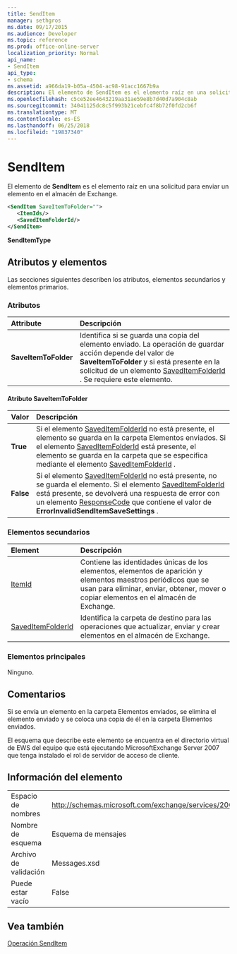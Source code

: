 ```yaml
---
title: SendItem
manager: sethgros
ms.date: 09/17/2015
ms.audience: Developer
ms.topic: reference
ms.prod: office-online-server
localization_priority: Normal
api_name:
- SendItem
api_type:
- schema
ms.assetid: a966da19-b05a-4504-ac98-91acc1667b9a
description: El elemento de SendItem es el elemento raíz en una solicitud para enviar un elemento en el almacén de Exchange.
ms.openlocfilehash: c5ce52ee4643219aa31ae59e8b7d40d7a904c8ab
ms.sourcegitcommit: 34041125dc8c5f993b21cebfc4f8b72f0fd2cb6f
ms.translationtype: MT
ms.contentlocale: es-ES
ms.lasthandoff: 06/25/2018
ms.locfileid: "19837340"
---
```

# <a name="senditem"></a>SendItem

El elemento de **SendItem** es el elemento raíz en una solicitud para enviar un elemento en el almacén de Exchange. 
  
```xml
<SendItem SaveItemToFolder="">
   <ItemIds/>
   <SavedItemFolderId/>
</SendItem>
```

 **SendItemType**
## <a name="attributes-and-elements"></a>Atributos y elementos

Las secciones siguientes describen los atributos, elementos secundarios y elementos primarios.
  
### <a name="attributes"></a>Atributos

|**Attribute**|**Descripción**|
|:-----|:-----|
|**SaveItemToFolder** <br/> |Identifica si se guarda una copia del elemento enviado. La operación de guardar acción depende del valor de **SaveItemToFolder** y si está presente en la solicitud de un elemento [SavedItemFolderId](saveditemfolderid.md) . Se requiere este elemento.  <br/> |
   
#### <a name="saveitemtofolder-attribute"></a>Atributo SaveItemToFolder

|**Valor**|**Descripción**|
|:-----|:-----|
|**True** <br/> |Si el elemento [SavedItemFolderId](saveditemfolderid.md) no está presente, el elemento se guarda en la carpeta Elementos enviados. Si el elemento [SavedItemFolderId](saveditemfolderid.md) está presente, el elemento se guarda en la carpeta que se especifica mediante el elemento [SavedItemFolderId](saveditemfolderid.md) .  <br/> |
|**False** <br/> |Si el elemento [SavedItemFolderId](saveditemfolderid.md) no está presente, no se guarda el elemento. Si el elemento [SavedItemFolderId](saveditemfolderid.md) está presente, se devolverá una respuesta de error con un elemento [ResponseCode](responsecode.md) que contiene el valor de **ErrorInvalidSendItemSaveSettings** .  <br/> |
   
### <a name="child-elements"></a>Elementos secundarios

|**Element**|**Descripción**|
|:-----|:-----|
|[ItemId](itemids.md) <br/> |Contiene las identidades únicas de los elementos, elementos de aparición y elementos maestros periódicos que se usan para eliminar, enviar, obtener, mover o copiar elementos en el almacén de Exchange.  <br/> |
|[SavedItemFolderId](saveditemfolderid.md) <br/> |Identifica la carpeta de destino para las operaciones que actualizar, enviar y crear elementos en el almacén de Exchange.  <br/> |
   
### <a name="parent-elements"></a>Elementos principales

Ninguno.
  
## <a name="remarks"></a>Comentarios

Si se envía un elemento en la carpeta Elementos enviados, se elimina el elemento enviado y se coloca una copia de él en la carpeta Elementos enviados.
  
El esquema que describe este elemento se encuentra en el directorio virtual de EWS del equipo que está ejecutando MicrosoftExchange Server 2007 que tenga instalado el rol de servidor de acceso de cliente.
  
## <a name="element-information"></a>Información del elemento

|||
|:-----|:-----|
|Espacio de nombres  <br/> |http://schemas.microsoft.com/exchange/services/2006/messages  <br/> |
|Nombre de esquema  <br/> |Esquema de mensajes  <br/> |
|Archivo de validación  <br/> |Messages.xsd  <br/> |
|Puede estar vacío  <br/> |False  <br/> |
   
## <a name="see-also"></a>Vea también



[Operación SendItem](senditem-operation.md)

